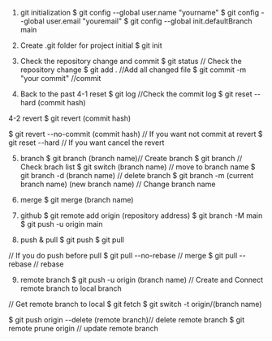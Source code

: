 1. git initialization
$ git config --global user.name "yourname"
$ git config --global user.email "youremail"
$ git config --global init.defaultBranch main

2. Create .git folder for project initial
$ git init

3. Check the repository change and commit
$ git status // Check the repository change
$ git add . //Add all changed file
$ git commit -m "your commit" //commit

4. Back to the past
4-1 reset
$ git log //Check the commit log 
$ git reset --hard (commit hash)

4-2 revert
$ git revert (commit hash)

$ git revert --no-commit (commit hash) // If you want not commit at revert
$ git reset --hard // If you want cancel the revert

5. branch
$ git branch (branch name)// Create branch
$ git branch // Check brach list
$ git switch (branch name) // move to branch name
$ git branch -d (branch name) // delete branch
$ git branch -m (current branch name) (new branch name) // Change branch name

6. merge
$ git merge (branch name)

7. github
$ git remote add origin (repository address)
$ git branch -M main
$ git push -u origin main

8. push & pull
$ git push
$ git pull

// If you do push before pull 
$ git pull --no-rebase // merge
$ git pull --rebase // rebase

9. remote branch
$ git push -u origin (branch name) // Create and Connect remote branch to local branch

// Get remote branch to local
$ git fetch
$ git switch -t origin/(branch name)

$ git push origin --delete (remote branch)// delete remote branch
$ git remote prune origin // update remote branch
